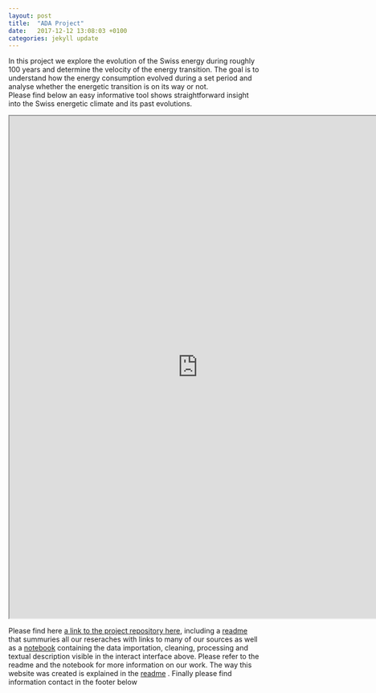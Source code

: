 ```yaml
---
layout: post
title:  "ADA Project"
date:   2017-12-12 13:08:03 +0100
categories: jekyll update
---
```

In this project we explore the evolution of the Swiss energy during roughly 100 years and determine the velocity of the energy transition. The goal is to understand how the energy consumption evolved during a set period and analyse whether the energetic transition is on its way or not. <br>Please find below an easy informative tool shows straightforward insight into the Swiss energetic climate and its past evolutions. 
<iframe title="exemple 1 avec iframe" src="https://rawgit.com/IsaacLeimgruber/ADA_labs_repo/master/Project/TestWebsite/template/index.html" width="750" height="1000">
  <p>Your browser does not support iframes.</p>
</iframe>

Please find here [a link to the project repository here](IsaacLeimgruber/ADA_labs_repo/tree/master/Project), including a [readme](https://github.com/IsaacLeimgruber/ADA_labs_repo/blob/master/Project/README.md) that summuries all our reseraches with links to many of our sources as well as a [notebook](https://github.com/IsaacLeimgruber/ADA_labs_repo/blob/master/Project/Project_Final.ipynb) containing the data importation, cleaning, processing and textual description visible in the interact interface above. Please refer to the readme and the notebook for more information on our work. The way this website was created is explained in the [readme](https://github.com/IsaacLeimgruber/ADA_labs_repo/blob/master/Project/README.md) . Finally please find information contact in the footer below